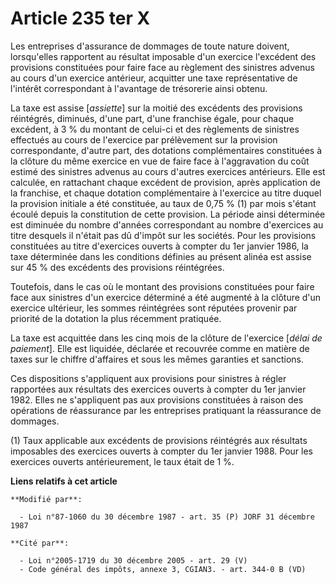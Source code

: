 # Article 235 ter X

Les entreprises d'assurance de dommages de toute nature doivent, lorsqu'elles rapportent au résultat imposable d'un exercice
l'excédent des provisions constituées pour faire face au règlement des sinistres advenus au cours d'un exercice antérieur,
acquitter une taxe représentative de l'intérêt correspondant à l'avantage de trésorerie ainsi obtenu. 

La taxe est assise [*assiette*] sur la moitié des excédents des provisions réintégrés, diminués, d'une part, d'une franchise
égale, pour chaque excédent, à 3 % du montant de celui-ci et des règlements de sinistres effectués au cours de l'exercice par
prélèvement sur la provision correspondante, d'autre part, des dotations complémentaires constituées à la clôture du même
exercice en vue de faire face à l'aggravation du coût estimé des sinistres advenus au cours d'autres exercices antérieurs.
Elle est calculée, en rattachant chaque excédent de provision, après application de la franchise, et chaque dotation
complémentaire à l'exercice au titre duquel la provision initiale a été constituée, au taux de 0,75 % (1) par mois s'étant
écoulé depuis la constitution de cette provision. La période ainsi déterminée est diminuée du nombre d'années correspondant
au nombre d'exercices au titre desquels il n'était pas dû d'impôt sur les sociétés. Pour les provisions constituées au titre
d'exercices ouverts à compter du 1er janvier 1986, la taxe déterminée dans les conditions définies au présent alinéa est
assise sur 45 % des excédents des provisions réintégrées.

Toutefois, dans le cas où le montant des provisions constituées pour faire face aux sinistres d'un exercice déterminé a été
augmenté à la clôture d'un exercice ultérieur, les sommes réintégrées sont réputées provenir par priorité de la dotation la
plus récemment pratiquée. 

La taxe est acquittée dans les cinq mois de la clôture de l'exercice [*délai de paiement*]. Elle est liquidée, déclarée et
recouvrée comme en matière de taxes sur le chiffre d'affaires et sous les mêmes garanties et sanctions. 

Ces dispositions s'appliquent aux provisions pour sinistres à régler rapportées aux résultats des exercices ouverts à compter
du 1er janvier 1982. Elles ne s'appliquent pas aux provisions constituées à raison des opérations de réassurance par les
entreprises pratiquant la réassurance de dommages.

(1) Taux applicable aux excédents de provisions réintégrés aux résultats imposables des exercices ouverts à compter du 1er
janvier 1988. Pour les exercices ouverts antérieurement, le taux était de 1 %.

**Liens relatifs à cet article**

	**Modifié par**:

	  - Loi n°87-1060 du 30 décembre 1987 - art. 35 (P) JORF 31 décembre 1987

	**Cité par**:

	  - Loi n°2005-1719 du 30 décembre 2005 - art. 29 (V)
	  - Code général des impôts, annexe 3, CGIAN3. - art. 344-0 B (VD)
